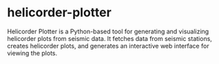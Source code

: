 # helicorder-plotter
Helicorder Plotter is a Python-based tool for generating and visualizing helicorder plots from seismic data. It fetches data from seismic stations, creates helicorder plots, and generates an interactive web interface for viewing the plots.
